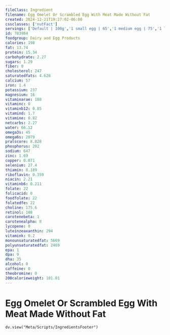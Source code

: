 ```yaml
---
fileClass: Ingredient
filename: Egg Omelet Or Scrambled Egg With Meat Made Without Fat
created: 2024-12-21T19:27:02-06:00
cssclasses: ['nutFact']
servings: ['Default | 100g','1 small egg | 65','1 medium egg | 75','1 large egg | 85','1 extra large egg | 95','1 egg, ns as to size | 85','1 cup | 211','1 jumbo egg | 107']
id: 783984
foodgroup: Dairy and Egg Products 
calories: 198
fat: 13.74
protein: 15.34
carbohydrate: 2.27
sugars: 1.29
fiber: 0
cholesterol: 247
saturatedfats: 4.628
calcium: 57
iron: 1.4
potassium: 237
magnesium: 16
vitaminarae: 108
vitaminc: 0
vitaminb12: 0.85
vitamind: 1.7
vitamine: 0.82
netcarbs: 2.27
water: 66.12
omega3s: 45
omega6s: 2079
pralscore: 8.828
phosphorus: 202
sodium: 647
zinc: 1.69
copper: 0.071
selenium: 27.4
thiamin: 0.189
riboflavin: 0.359
niacin: 2.21
vitaminb6: 0.211
folate: 22
folicacid: 0
foodfolate: 22
folatedfe: 22
choline: 175.6
retinol: 108
carotenebeta: 1
carotenealpha: 0
lycopene: 0
luteinzeaxanthin: 294
vitamink: 0.2
monounsaturatedfat: 5669
polyunsaturatedfat: 2469
epa: 1
dpa: 9
dha: 35
alcohol: 0
caffeine: 0
theobromine: 0
200calorieweight: 101.01
---
```


# Egg Omelet Or Scrambled Egg With Meat Made Without Fat

```dataviewjs
dv.view("Meta/Scripts/IngredientsFooter")
```